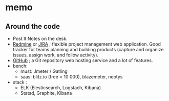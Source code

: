 # memo

## Around the code

* Post It Notes on the desk.
* [Redmine](http://www.redmine.org/) or [JIRA](https://fr.atlassian.com/wac/software/jira) ; flexible project management web application. Good tracker for teams planning and building products (capture and organize issues, assign work, and follow activity).
* [GitHub](https://github.com/) ; a Git repository web hosting service and a lot of features.
* bench: 
  * must: Jmeter / Gatling
  * saas: blitz.io (free < 10 000), blazemeter, neotys
* stack :
  * ELK (Elesticsearch, Logstach, Kibana)
  * Statsd, Graphite, Kibana
